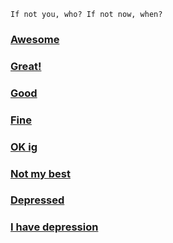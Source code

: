 

`If not you, who? If not now, when? `

### [Awesome](https://littlejennywren.github.io/Good-morning/#/4)

### [Great!](https://littlejennywren.github.io/Good-morning/#/4)
### [ Good](https://littlejennywren.github.io/Good-morning/#/4)
### [Fine](content://0@media/external/audio/media/7582) 
### [OK ig](content://0@media/external/audio/media/7582) 
### [Not my best](content://0@media/external/audio/media/7659) 
### [ Depressed](https://littlejennywren.github.io/Good-morning/#/2) 
### [ I have depression](content://0@media/external/audio/media/8351) 
